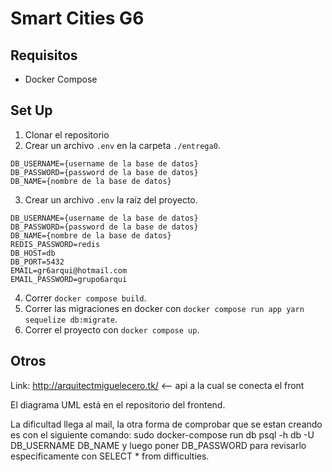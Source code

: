 # Smart Cities G6
## Requisitos
- Docker Compose
## Set Up
1. Clonar el repositorio
2. Crear un archivo ```.env``` en  la carpeta ```./entrega0```.
```
DB_USERNAME={username de la base de datos}
DB_PASSWORD={password de la base de datos}
DB_NAME={nombre de la base de datos}
```
3. Crear un archivo ```.env``` la raíz del proyecto.
```
DB_USERNAME={username de la base de datos}
DB_PASSWORD={password de la base de datos}
DB_NAME={nombre de la base de datos}
REDIS_PASSWORD=redis
DB_HOST=db
DB_PORT=5432
EMAIL=gr6arqui@hotmail.com
EMAIL_PASSWORD=grupo6arqui
```
4. Correr ```docker compose build```.
5. Correr las migraciones en docker con ```docker compose run app yarn sequelize db:migrate```.
6. Correr el proyecto con ```docker compose up```.
## Otros
Link: http://arquitectmiguelecero.tk/ <-- api a la cual se conecta el front

El diagrama UML está en el repositorio del frontend.

La dificultad llega al mail, la otra forma de comprobar que se estan creando es con el siguiente comando:
sudo docker-compose run db psql -h db -U DB_USERNAME DB_NAME y luego poner DB_PASSWORD para revisarlo especificamente con SELECT * from difficulties.

